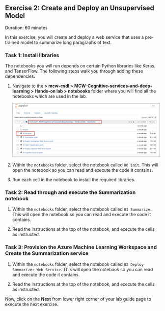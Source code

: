 ## Exercise 2: Create and Deploy an Unsupervised Model

Duration: 60 minutes

In this exercise, you will create and deploy a web service that uses a pre-trained model to summarize long paragraphs of text.

### Task 1: Install libraries

The notebooks you will run depends on certain Python libraries like Keras, and TensorFlow. The following steps walk you through adding these dependencies.

1. Navigate to the **> mcw-csdl > MCW-Cognitive-services-and-deep-learning > Hands-on lab > notebooks** folder where you will find all the notebooks which are used in the lab.

   ![Jupyter notebook interface showing the folder where the notebooks are present.](images/notebookpath.png 'Jupyter Notebooks Folders')


2. Within the `notebooks` folder, select the notebook called `00 init`. This will open the notebook so you can read and execute the code it contains.

3. Run each cell in the notebook to install the required libraries.

### Task 2: Read through and execute the Summarization notebook

1. Within the `notebooks` folder, select the notebook called `01 Summarize`. This will open the notebook so you can read and execute the code it contains.

2. Read the instructions at the top of the notebook, and execute the cells as instructed.

### Task 3: Provision the Azure Machine Learning Workspace and Create the Summarization service

1. Within the `notebooks` folder, select the notebook called `02 Deploy Summarizer Web Service`. This will open the notebook so you can read and execute the code it contains.

2. Read the instructions at the top of the notebook, and execute the cells as instructed.

Now, click on the **Next** from lower right corner of your lab guide page to execute the next exercise.
